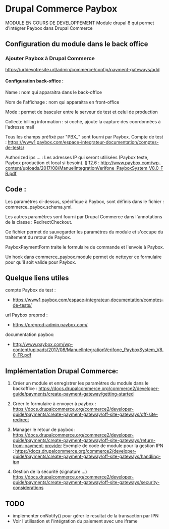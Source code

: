 # Drupal Commerce Paybox
MODULE EN COURS DE DEVELOPPEMENT
Module drupal 8 qui permet d'intégrer Paybox dans Drupal Commerce

## Configuration du module dans le back office
### Ajouter Paybox à Drupal Commerce
https://urldevotresite.url/admin/commerce/config/payment-gateways/add

#### Configuration back-office :
Name : nom qui apparaitra dans le back-office

Nom de l'affichage : nom qui apparaitra en front-office

Mode : permet de basculer entre le serveur de test et celui de production

Collecte billing information : si coché, ajoute la capture des coordonnées à l'adresse mail

Tous les champs préfixé par "PBX_" sont fourni par Paybox.
Compte de test : https://www1.paybox.com/espace-integrateur-documentation/comptes-de-tests/

Authorized ips ... : Les adresses IP qui seront utilisées (Paybox teste, Paybox production et local si besoin).
§ 12.6 : http://www.paybox.com/wp-content/uploads/2017/08/ManuelIntegrationVerifone_PayboxSystem_V8.0_FR.pdf

## Code :
Les paramètres ci-dessus, spécifique à Paybox, sont définis dans le fichier : commerce_paybox.schema.yml.

Les autres paramètres sont fourni par Drupal Commerce dans l'annotations de la classe : RedirectCheckout.

Ce fichier permet de sauvegarder les paramètres du module et s'occupe du traitement du retour de Paybox.

PayboxPaymentForm traite le formulaire de commande et l'envoie à Paybox.

Un hook dans commerce_paybox.module permet de nettoyer ce formulaire pour qu'il soit valide pour Paybox.

## Quelque liens utiles

compte Paybox de test :
- https://www1.paybox.com/espace-integrateur-documentation/comptes-de-tests/

url Paybox preprod :
- https://preprod-admin.paybox.com/

documentation paybox:
- http://www.paybox.com/wp-content/uploads/2017/08/ManuelIntegrationVerifone_PayboxSystem_V8.0_FR.pdf

## Implémentation Drupal Commerce:
1. Créer un module et enregistrer les paramètres du module dans le backoffice :
https://docs.drupalcommerce.org/commerce2/developer-guide/payments/create-payment-gateway/getting-started

2. Créer le formulaire à envoyer à paybox :
https://docs.drupalcommerce.org/commerce2/developer-guide/payments/create-payment-gateway/off-site-gateways/off-site-redirect

3. Manager le retour de paybox :
https://docs.drupalcommerce.org/commerce2/developer-guide/payments/create-payment-gateway/off-site-gateways/return-from-payment-provider
Exemple de code de module pour la gestion IPN : https://docs.drupalcommerce.org/commerce2/developer-guide/payments/create-payment-gateway/off-site-gateways/handling-ipn

4. Gestion de la sécurité (signature ...)
https://docs.drupalcommerce.org/commerce2/developer-guide/payments/create-payment-gateway/off-site-gateways/security-considerations

## TODO
- implémenter onNotify() pour gérer le resultat de la transaction par IPN
- Voir l'utilisation et l'intégration du paiement avec une iframe
